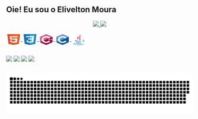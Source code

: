 ## Oie! Eu sou o Elivelton Moura

<div align="center">
  <a href="https://github.com/Eliveltonmoura">
  <img height="180em" src="https://github-readme-stats.vercel.app/api?username=Eliveltonmoura&show_icons=true&theme=dark&include_all_commits=true&count_private=true"/>
  <img height="180em" src="https://github-readme-stats.vercel.app/api/top-langs/?username=eliveltonmoura&layout=compact&langs_count=7&theme=dark"/>
</div>
  <div style="display: inline_block"><br>
  <img align="center" alt="eliveltonmoura-HTML" height="30"width="40" src="https://raw.githubusercontent.com/devicons/devicon/master/icons/html5/html5-original.svg">
  <img align="center" alt="eliveltonmoura-CSS" height="30"width="40" src="https://raw.githubusercontent.com/devicons/devicon/master/icons/css3/css3-original.svg">
  <img align="center" alt="eliveltonmoura-C++" height="30"width="40" src="https://raw.githubusercontent.com/devicons/devicon/master/icons/cplusplus/cplusplus-original.svg" >         <img align="center" alt="eliveltonmoura-C" height="30"width="40" src="https://raw.githubusercontent.com/devicons/devicon/master/icons/c/c-original.svg" >
  <img align="center" alt="eliveltonmoura-java" height="30"width="40" src="https://raw.githubusercontent.com/devicons/devicon/master/icons/java/java-original.svg">  
</div> 
  
 ##  
  <div> 
  <a href="https://youtube.com/c/eliveltonmoura" target="_blank"><img src="https://img.shields.io/badge/YouTube-FF0000?style=for-the-badge&logo=youtube&logoColor=white"    target="_blank"></a>
  <a href="https://www.instagram.com/eliveltonmoura_/" target="_blank"><img src="https://img.shields.io/badge/-Instagram-%23E4405F?style=for-the-badge&logo=instagram&logoColor=white" target="_blank"></a>
 	<a href="https://www.twitch.tv/eliveltonmoura_" target="_blank"><img src="https://img.shields.io/badge/Twitch-9146FF?style=for-the-badge&logo=twitch&logoColor=white" target="_blank"></a>
    <a href="https://www.linkedin.com/in/elivelton-moura-5b5a11b5/" target="_blank"><img src="https://img.shields.io/badge/-LinkedIn-%230077B5?style=for-the-badge&logo=linkedin&logoColor=white" target="_blank"></a> 

 ##
    
 ![Snake animation](https://github.com/eliveltonmoura/eliveltonmoura/blob/output/github-contribution-grid-snake.svg)
 
</div>
